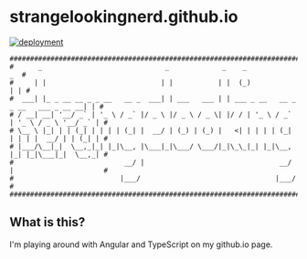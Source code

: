 # strangelookingnerd.github.io

[![deployment](https://github.com/strangelookingnerd/strangelookingnerd.github.io/actions/workflows/deploy.yml/badge.svg)](https://github.com/strangelookingnerd/strangelookingnerd.github.io/actions/workflows/deploy.yml)

```
##############################################################################################
#      _                              _             _    _                                _  #
#     | |                            | |           | |  (_)                              | | #
#  ___| |_ _ __ __ _ _ __   __ _  ___| | ___   ___ | | ___ _ __   __ _ _ __   ___ _ __ __| | #
# / __| __| '__/ _` | '_ \ / _` |/ _ \ |/ _ \ / _ \| |/ / | '_ \ / _` | '_ \ / _ \ '__/ _` | #
# \__ \ |_| | | (_| | | | | (_| |  __/ | (_) | (_) |   <| | | | | (_| | | | |  __/ | | (_| | #
# |___/\__|_|  \__,_|_| |_|\__, |\___|_|\___/ \___/|_|\_\_|_| |_|\__, |_| |_|\___|_|  \__,_| #
#                           __/ |                                 __/ |                      #
#                          |___/                                 |___/                       #
##############################################################################################
```

## What is this?
I'm playing around with Angular and TypeScript on my github.io page.
